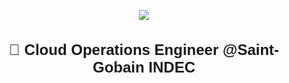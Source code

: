 <p align="center">
  <img src="https://capsule-render.vercel.app/api?type=waving&color=gradient&text=Hello!&height=100&section=header"/>
</p>

<h1 align="center" style="font-family: 'Poppins', sans-serif; font-size: 24px;">
  🚀 Cloud Operations Engineer @Saint-Gobain INDEC
